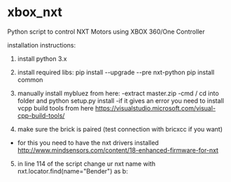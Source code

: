 # xbox_nxt
Python script to control NXT Motors using XBOX 360/One Controller


installation instructions:

1. install python 3.x

2. install required libs:
pip install --upgrade --pre nxt-python
pip install common

3. manually install mybluez from here:
-extract master.zip
-cmd / cd into folder and
python setup.py install
-if it gives an error you need to install vcpp build tools from here
https://visualstudio.microsoft.com/visual-cpp-build-tools/

4. make sure the brick is paired (test connection with bricxcc if you want) 
- for this you need to have the nxt drivers installed
http://www.mindsensors.com/content/18-enhanced-firmware-for-nxt

5. in line 114 of the script change ur nxt name
with nxt.locator.find(name="Bender") as b:
